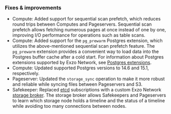 ### Fixes & improvements

- Compute: Added support for sequential scan prefetch, which reduces round trips between Computes and Pageservers. Sequential scan prefetch allows fetching numerous pages at once instead of one by one, improving I/O performance for operations such as table scans.
- Compute: Added support for the `pg_prewarm` Postgres extension, which utilizes the above-mentioned sequential scan prefetch feature. The `pg_prewarm` extension provides a convenient way to load data into the Postgres buffer cache after a cold start. For information about Postgres extensions supported by Exzo Network, see [Postgres extensions](/docs/extensions/pg-extensions).
- Compute: Updated supported Postgres versions to 14.6 and 15.1, respectively.
- Pageserver: Updated the `storage_sync` operation to make it more robust and reliable while syncing files between Pageservers and S3.
- Safekeeper: Replaced [etcd](https://etcd.io/) subscriptions with a custom Exzo Network [storage broker](https://github.com/neondatabase/neon/blob/main/docs/storage_broker.md). The storage broker allows Safekeepers and Pageservers to learn which storage node holds a timeline and the status of a timeline while avoiding too many connections between nodes.

